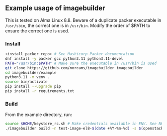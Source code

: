 ## Example usage of imagebuilder

This is tested on Alma Linux 8.8. Beware of a duplicate packer executable in `/usr/sbin`, the correct one is in `/usr/bin`. Modify the order of $PATH to ensure the correct one is used.

### Install

``` bash
<install packer repo> # See Hashicorp Packer documentation
dnf install -y packer gcc python3.11 python3.11-devel
PATH="/usr/bin:$PATH" # Make sure the executable in /usr/bin is used
git clone https://github.com/norcams/imagebuilder imagebuilder
cd imagebuilder/example
python3.11 -m venv .
source bin/activate
pip install --upgrade pip
pip install -r requirements.txt
```

### Build

From the example directory, run:
``` bash
source $HOME/keystore_rc.sh # Make credentials available in ENV. See NREC API documentation for details
./imagebuilder build -n test-image-el8-$(date +%Y-%m-%d) -s $(openstack image show 'GOLD Alma Linux 8' -c id -f value) -a bgo-default-1 -u almalinux -p provision.sh -v --debug
```

